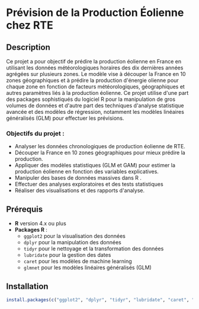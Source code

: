 # Prévision de la Production Éolienne chez RTE

## Description

Ce projet a pour objectif de prédire la production éolienne en France en utilisant les données météorologiques horaires des dix dernières années agrégées sur plusieurs zones. Le modèle vise à découper la France en 10 zones géographiques et à prédire la production d'énergie olienne pour chaque zone en fonction de facteurs météorologiques, géographiques et autres paramètres liés à la production éolienne. Ce projet utilise d'une part des packages sophistiqués du logiciel R pour la manipulation de gros volumes de données et d'autre part des techniques d'analyse statistique avancée et des modèles de régression, notamment les modèles linéaires généralisés (GLM) pour effectuer les prévisions.

### Objectifs du projet :
- Analyser les données chronologiques de production éolienne de RTE.
- Découper la France en 10 zones géographiques pour mieux prédire la production.
- Appliquer des modèles statistiques (GLM et GAM) pour estimer la production éolienne en fonction des variables explicatives.
- Manipuler des bases de données massives dans R .
- Effectuer des analyses exploratoires et des tests statistiques
- Réaliser des visualisations et des rapports d'analyse.

## Prérequis

- **R** version 4.x ou plus
- **Packages R** :
  - `ggplot2` pour la visualisation des données
  - `dplyr` pour la manipulation des données
  - `tidyr` pour le nettoyage et la transformation des données
  - `lubridate` pour la gestion des dates
  - `caret` pour les modèles de machine learning
  - `glmnet` pour les modèles linéaires généralisés (GLM)

## Installation

```R
install.packages(c("ggplot2", "dplyr", "tidyr", "lubridate", "caret", "glmnet"))
